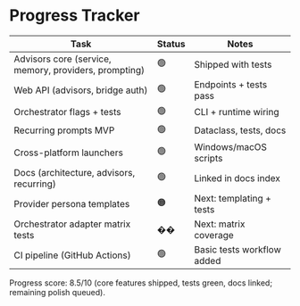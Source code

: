 # Progress Tracker

| Task | Status | Notes |
|---|---|---|
| Advisors core (service, memory, providers, prompting) | 🟢 | Shipped with tests |
| Web API (advisors, bridge auth) | 🟢 | Endpoints + tests pass |
| Orchestrator flags + tests | 🟢 | CLI + runtime wiring |
| Recurring prompts MVP | 🟢 | Dataclass, tests, docs |
| Cross-platform launchers | 🟢 | Windows/macOS scripts |
| Docs (architecture, advisors, recurring) | 🟢 | Linked in docs index |
| Provider persona templates | 🟠 | Next: templating + tests |
| Orchestrator adapter matrix tests | �� | Next: matrix coverage |
| CI pipeline (GitHub Actions) | 🟢 | Basic tests workflow added |

Progress score: 8.5/10 (core features shipped, tests green, docs linked; remaining polish queued).
